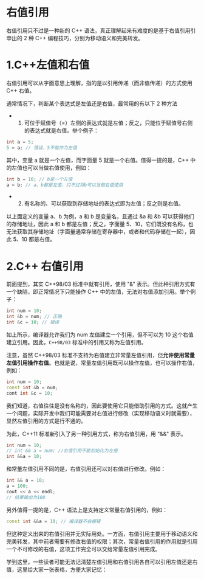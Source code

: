 # 右值引用
右值引用只不过是一种新的 C++ 语法，真正理解起来有难度的是基于右值引用引申出的 2 种 C++ 编程技巧，分别为移动语义和完美转发。

# 1.C++左值和右值
右值引用可以从字面意思上理解，指的是以引用传递（而非值传递）的方式使用 C++ 右值。

通常情况下，判断某个表达式是左值还是右值，最常用的有以下 2 种方法

* 1) 可位于赋值号（=）左侧的表达式就是左值；反之，只能位于赋值号右侧的表达式就是右值。举个例子：

```cpp
int a = 5;
5 = a; // 错误，5不能作为左值
```
其中，变量 a 就是一个左值，而字面量 5 就是一个右值。值得一提的是，C++ 中的左值也可以当做右值使用，例如：

```cpp
int b = 10; // b是一个左值
a = b; // a、b都是左值，只不过将b可以当做右值使用
```

* 2) 有名称的、可以获取到存储地址的表达式即为左值；反之则是右值。

以上面定义的变量 a、b 为例，a 和 b 是变量名，且通过 &a 和 &b 可以获得他们的存储地址，因此 a 和 b 都是左值；反之，字面量 5、10，它们既没有名称，也无法获取其存储地址（字面量通常存储在寄存器中，或者和代码存储在一起），因此 5、10 都是右值。 

# 2.C++ 右值引用
前面提到，其实 C++98/03 标准中就有引用，使用 "&" 表示。但此种引用方式有一个缺陷，即正常情况下只能操作 C++ 中的左值，无法对右值添加引用。举个例子：

```cpp
int num = 10;
int &b = num; // 正确
int &c = 10; // 错误
```
如上所示，编译器允许我们为 num 左值建立一个引用，但不可以为 10 这个右值建立引用。因此，`C++98/03` 标准中的引用又称为左值引用。

注意，虽然 C++98/03 标准不支持为右值建立非常量左值引用，但**允许使用常量左值引用操作右值**。也就是说，常量左值引用既可以操作左值，也可以操作右值，例如：

```cpp
int num = 10;
const int &b = num;
cont int &c = 10;
```

我们知道，右值往往是没有名称的，因此要使用它只能借助引用的方式。这就产生一个问题，实际开发中我们可能需要对右值进行修改（实现移动语义时就需要），显然左值引用的方式是行不通的。

为此，C++11 标准新引入了另一种引用方式，称为右值引用，用 "&&" 表示。

```cpp
int num = 10;
// int && a = num; //右值引用不能初始化为左值
int &&a = 10;
```
和常量左值引用不同的是，右值引用还可以对右值进行修改。例如：

```cpp
int && a = 10;
a = 100;
cout << a << endl;
// 结果输出为100
```
另外值得一提的是，C++ 语法上是支持定义常量右值引用的，例如：

```cpp
const int &&a = 10; // 编译器不会报错
```

但这种定义出来的右值引用并无实际用处。一方面，右值引用主要用于移动语义和完美转发，其中前者需要有修改右值的权限；其次，常量右值引用的作用就是引用一个不可修改的右值，这项工作完全可以交给常量左值引用完成。

学到这里，一些读者可能无法记清楚左值引用和右值引用各自可以引用左值还是右值，这里给大家一张表格，方便大家记忆：


